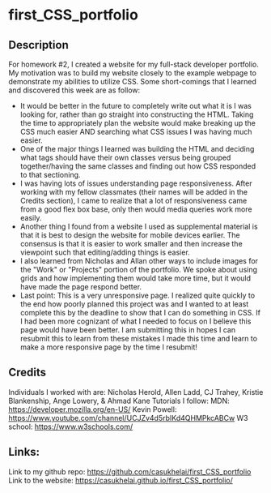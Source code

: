 # first_CSS_portfolio

## Description

For homework #2, I created a website for my full-stack developer portfolio. My motivation was to build my website closely to the example webpage to demonstrate my abilities to utilize CSS. Some short-comings that I learned and discovered this week are as follow:
- It would be better in the future to completely write out what it is I was looking for, rather than go straight into constructing the HTML. Taking the time to appropriately plan the website would make breaking up the CSS much easier AND searching what CSS issues I was having much easier.
- One of the major things I learned was building the HTML and deciding what tags should have their own classes versus being grouped together/having the same classes and finding out how CSS responded to that sectioning.
- I was having lots of issues understanding page responsiveness. After working with my fellow classmates (their names will be added in the Credits section), I came to realize that a lot of responsiveness came from a good flex box base, only then would media queries work more easily.
- Another thing I found from a website I used as supplemental material is that it is best to design the website for mobile devices earlier. The consensus is that it is easier to work smaller and then increase the viewpoint such that editing/adding things is easier.
- I also learned from Nicholas and Allan other ways to include images for the "Work" or "Projects" portion of the portfolio. We spoke about using grids and how implementing them would take more time, but it would have made the page respond better.
- Last point: This is a very unresponsive page. I realized quite quickly to the end how poorly planned this project was and I wanted to at least complete this by the deadline to show that I can do something in CSS. If I had been more cognizant of what I needed to focus on I believe this page would have been better. I am submitting this in hopes I can resubmit this to learn from these mistakes I made this time and learn to make a more responsive page by the time I resubmit!

## Credits
Individuals I worked with are: Nicholas Herold, Allen Ladd, CJ Trahey, Kristie Blankenship, Ange Lowery, & Ahmad Kane
Tutorials I follow:
MDN: https://developer.mozilla.org/en-US/
Kevin Powell: https://www.youtube.com/channel/UCJZv4d5rbIKd4QHMPkcABCw
W3 school: https://www.w3schools.com/

## Links:
Link to my github repo: https://github.com/casukhelai/first_CSS_portfolio
Link to the website: https://casukhelai.github.io/first_CSS_portfolio/
